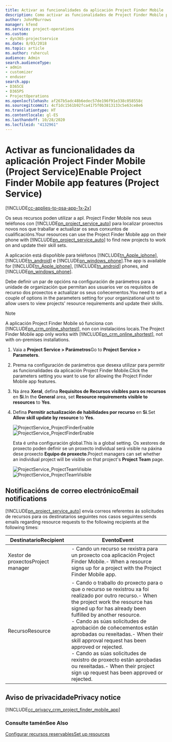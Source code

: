 ```yaml
---
title: Activar as funcionalidades da aplicación Project Finder Mobile
description: Como activar as funcionalidades de Project Finder Mobile para Project Service
author: JohnPBurrows
manager: kfend
ms.service: project-operations
ms.custom:
- dyn365-projectservice
ms.date: 8/03/2018
ms.topic: article
ms.author: ruhercul
audience: Admin
search.audienceType:
- admin
- customizer
- enduser
search.app:
- D365CE
- D365PS
- ProjectOperations
ms.openlocfilehash: af267b5adc48b6edec57de196f91e338c058558c
ms.sourcegitcommit: 4cf1dc1561b92fca4175f0b3813133c5e63ce8e6
ms.translationtype: HT
ms.contentlocale: gl-ES
ms.lasthandoff: 10/28/2020
ms.locfileid: "4132961"
---
```

# <a name="enable-project-finder-mobile-app-features-project-service"></a><span data-ttu-id="ed707-103">Activar as funcionalidades da aplicación Project Finder Mobile (Project Service)</span><span class="sxs-lookup"><span data-stu-id="ed707-103">Enable Project Finder Mobile app features (Project Service)</span></span>

[!INCLUDE[cc-applies-to-psa-app-1x-2x](../includes/cc-applies-to-psa-app-1x-2x.md)]

<span data-ttu-id="ed707-104">Os seus recursos poden utilizar a apl. Project Finder Mobile nos seus teléfonos con [!INCLUDE[pn_project_service_auto](../includes/pn-project-service-auto.md)] para localizar proxectos novos nos que traballar e actualizar os seus conxuntos de cualificacións.</span><span class="sxs-lookup"><span data-stu-id="ed707-104">Your resources can use the Project Finder Mobile app on their phone with [!INCLUDE[pn_project_service_auto](../includes/pn-project-service-auto.md)] to find new projects to work on and update their skill sets.</span></span>  
  
 <span data-ttu-id="ed707-105">A aplicación está dispoñible para teléfonos [!INCLUDE[tn_Apple_iphone](../includes/tn-apple-iphone.md)], [!INCLUDE[tn_android](../includes/tn-android.md)] e [!INCLUDE[pn_windows_phone](../includes/pn-windows-phone.md)].</span><span class="sxs-lookup"><span data-stu-id="ed707-105">The app is available for [!INCLUDE[tn_Apple_iphone](../includes/tn-apple-iphone.md)], [!INCLUDE[tn_android](../includes/tn-android.md)] phones, and [!INCLUDE[pn_windows_phone](../includes/pn-windows-phone.md)].</span></span>  
  
 <span data-ttu-id="ed707-106">Debe definir un par de opcións na configuración de parámetros para a unidade de organización que permitan aos usuarios ver os requisitos de recurso dos proxectos e actualizar os seus coñecementos.</span><span class="sxs-lookup"><span data-stu-id="ed707-106">You need to set a couple of options in the parameters setting for your organizational unit to allow users to view projects' resource requirements and update their skills.</span></span>  
  
> [!NOTE]
>  <span data-ttu-id="ed707-107">A aplicación Project Finder Mobile só funciona con [!INCLUDE[pn_crm_online_shortest](../includes/pn-crm-online-shortest.md)], non con instalacións locais.</span><span class="sxs-lookup"><span data-stu-id="ed707-107">The Project Finder Mobile app only works with [!INCLUDE[pn_crm_online_shortest](../includes/pn-crm-online-shortest.md)], not with on-premises installations.</span></span>  
  
1. <span data-ttu-id="ed707-108">Vaia a **Project Service > Parámetros**</span><span class="sxs-lookup"><span data-stu-id="ed707-108">Go to **Project Service > Parameters**.</span></span>  
  
2. <span data-ttu-id="ed707-109">Prema na configuración de parámetros que desexa utilizar para permitir as funcionalidades da aplicación Project Finder Mobile.</span><span class="sxs-lookup"><span data-stu-id="ed707-109">Click the parameters setting you want to use for allowing the Project Finder Mobile app features.</span></span>  
  
3. <span data-ttu-id="ed707-110">Na área **Xeral**, defina **Requisitos de Recursos visibles para os recursos** en **Si**.</span><span class="sxs-lookup"><span data-stu-id="ed707-110">In the **General** area, set **Resource requirements visible to resources** to **Yes**.</span></span>  
  
4. <span data-ttu-id="ed707-111">Defina **Permitir actualización de habilidades por recurso** en **Si**.</span><span class="sxs-lookup"><span data-stu-id="ed707-111">Set **Allow skill update by resource** to **Yes**.</span></span>  
  
   <span data-ttu-id="ed707-112">![ProjectService_ProjectFinderEnable](../psa/media/project-service-project-finder-enable.png "ProjectService_ProjectFinderEnable")</span><span class="sxs-lookup"><span data-stu-id="ed707-112">![ProjectService_ProjectFinderEnable](../psa/media/project-service-project-finder-enable.png "ProjectService_ProjectFinderEnable")</span></span>  
  
   <span data-ttu-id="ed707-113">Esta é unha configuración global.</span><span class="sxs-lookup"><span data-stu-id="ed707-113">This is a global setting.</span></span> <span data-ttu-id="ed707-114">Os xestores de proxecto poden definir se un proxecto individual será visible na páxina dese proxecto **Equipo de proxecto**.</span><span class="sxs-lookup"><span data-stu-id="ed707-114">Project managers can set whether an individual project will be visible on that project's **Project Team** page.</span></span>  
  
   <span data-ttu-id="ed707-115">![ProjectService_ProjectTeamVisible](../psa/media/project-service-project-team-visible.png "ProjectService_ProjectTeamVisible")</span><span class="sxs-lookup"><span data-stu-id="ed707-115">![ProjectService_ProjectTeamVisible](../psa/media/project-service-project-team-visible.png "ProjectService_ProjectTeamVisible")</span></span>  
  
## <a name="email-notifications"></a><span data-ttu-id="ed707-116">Notificacións de correo electrónico</span><span class="sxs-lookup"><span data-stu-id="ed707-116">Email notifications</span></span>  
 [!INCLUDE[pn_project_service_auto](../includes/pn-project-service-auto.md)] <span data-ttu-id="ed707-117">envía correos referentes ás solicitudes de recursos para os destinatarios seguintes nos casos seguintes:</span><span class="sxs-lookup"><span data-stu-id="ed707-117">sends emails regarding resource requests to the following recipients at the following times:</span></span>  
  
|<span data-ttu-id="ed707-118">Destinatario</span><span class="sxs-lookup"><span data-stu-id="ed707-118">Recipient</span></span>|<span data-ttu-id="ed707-119">Evento</span><span class="sxs-lookup"><span data-stu-id="ed707-119">Event</span></span>|  
|---------------|-----------|  
|<span data-ttu-id="ed707-120">Xestor de proxectos</span><span class="sxs-lookup"><span data-stu-id="ed707-120">Project manager</span></span>|<span data-ttu-id="ed707-121">-   Cando un recurso se rexistra para un proxecto coa aplicación Project Finder Mobile.</span><span class="sxs-lookup"><span data-stu-id="ed707-121">-   When a resource signs up for a project with the Project Finder Mobile app.</span></span>|  
|<span data-ttu-id="ed707-122">Recurso</span><span class="sxs-lookup"><span data-stu-id="ed707-122">Resource</span></span>|<span data-ttu-id="ed707-123">-  Cando o traballo do proxecto para o que o recurso se rexistrou xa foi realizado por outro recurso.</span><span class="sxs-lookup"><span data-stu-id="ed707-123">-   When the project work the resource has signed up for has already been fulfilled by another resource.</span></span><br /><span data-ttu-id="ed707-124">-  Cando as súas solicitudes de aprobación de coñecementos están aprobadas ou rexeitadas.</span><span class="sxs-lookup"><span data-stu-id="ed707-124">-   When their skill approval request has been approved or rejected.</span></span><br /><span data-ttu-id="ed707-125">-  Cando as súas solicitudes de rexistro de proxecto están aprobadas ou rexeitadas.</span><span class="sxs-lookup"><span data-stu-id="ed707-125">-   When their project sign up request has been approved or rejected.</span></span>|  
  
## <a name="privacy-notice"></a><span data-ttu-id="ed707-126">Aviso de privacidade</span><span class="sxs-lookup"><span data-stu-id="ed707-126">Privacy notice</span></span>  
 [!INCLUDE[cc_privacy_crm_project_finder_mobile_app](../includes/cc-privacy-crm-project-finder-mobile-app.md)]  
  
### <a name="see-also"></a><span data-ttu-id="ed707-127">Consulte tamén</span><span class="sxs-lookup"><span data-stu-id="ed707-127">See Also</span></span>  
 [<span data-ttu-id="ed707-128">Configurar recursos reservables</span><span class="sxs-lookup"><span data-stu-id="ed707-128">Set up resources</span></span>](../psa/set-up-resources.md)
